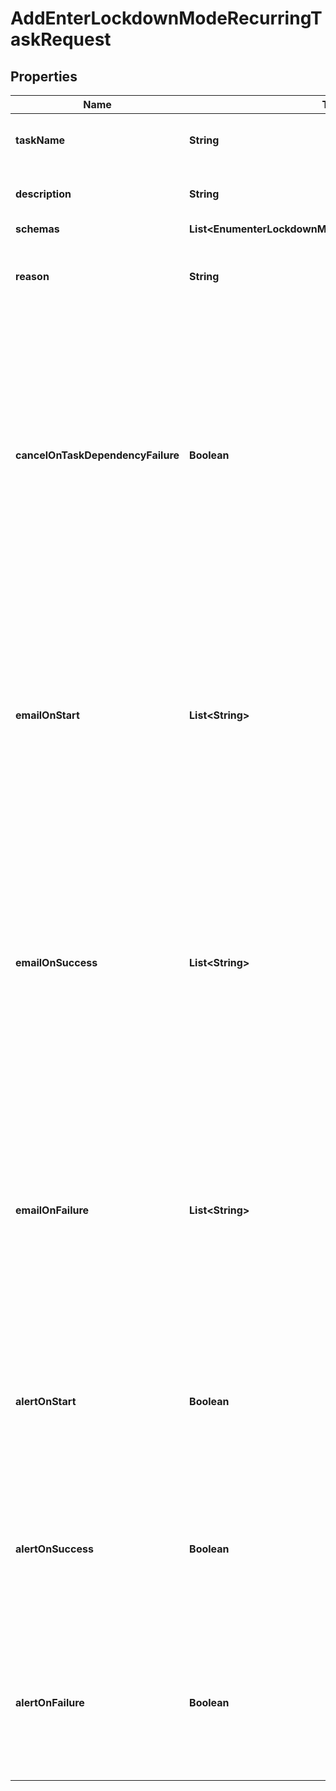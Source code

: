

# AddEnterLockdownModeRecurringTaskRequest


## Properties

| Name | Type | Description | Notes |
|------------ | ------------- | ------------- | -------------|
|**taskName** | **String** | Name of the new Recurring Task |  |
|**description** | **String** | A description for this Recurring Task |  [optional] |
|**schemas** | **List&lt;EnumenterLockdownModeRecurringTaskSchemaUrn&gt;** |  |  |
|**reason** | **String** | The reason that the server is being placed in lockdown mode. |  [optional] |
|**cancelOnTaskDependencyFailure** | **Boolean** | Indicates whether an instance of this Recurring Task should be canceled if the task immediately before it in the recurring task chain fails to complete successfully (including if it is canceled by an administrator before it starts or while it is running). |  [optional] |
|**emailOnStart** | **List&lt;String&gt;** | The email addresses to which a message should be sent whenever an instance of this Recurring Task starts running. If this option is used, then at least one smtp-server must be configured in the global configuration. |  [optional] |
|**emailOnSuccess** | **List&lt;String&gt;** | The email addresses to which a message should be sent whenever an instance of this Recurring Task completes successfully. If this option is used, then at least one smtp-server must be configured in the global configuration. |  [optional] |
|**emailOnFailure** | **List&lt;String&gt;** | The email addresses to which a message should be sent if an instance of this Recurring Task fails to complete successfully. If this option is used, then at least one smtp-server must be configured in the global configuration. |  [optional] |
|**alertOnStart** | **Boolean** | Indicates whether the server should generate an administrative alert whenever an instance of this Recurring Task starts running. |  [optional] |
|**alertOnSuccess** | **Boolean** | Indicates whether the server should generate an administrative alert whenever an instance of this Recurring Task completes successfully. |  [optional] |
|**alertOnFailure** | **Boolean** | Indicates whether the server should generate an administrative alert whenever an instance of this Recurring Task fails to complete successfully. |  [optional] |




